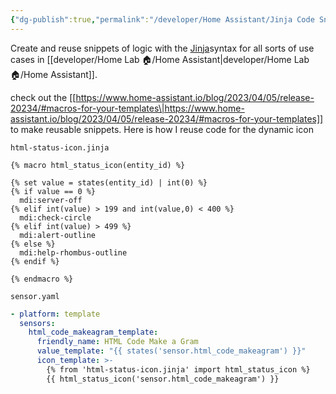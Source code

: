```yaml
---
{"dg-publish":true,"permalink":"/developer/Home Assistant/Jinja Code Snippet/","noteIcon":""}
---
```


Create and reuse snippets of logic with the [Jinja](https://palletsprojects.com/p/jinja/)syntax for all sorts of use cases in [[developer/Home Lab 🏠/Home Assistant\|developer/Home Lab 🏠/Home Assistant]]. 

check out the [[https://www.home-assistant.io/blog/2023/04/05/release-20234/#macros-for-your-templates\|https://www.home-assistant.io/blog/2023/04/05/release-20234/#macros-for-your-templates]] to make reusable snippets. Here is how I reuse code for the dynamic icon

`html-status-icon.jinja`
```jinja
{% macro html_status_icon(entity_id) %}

{% set value = states(entity_id) | int(0) %}
{% if value == 0 %}
  mdi:server-off
{% elif int(value) > 199 and int(value,0) < 400 %}
  mdi:check-circle
{% elif int(value) > 499 %}
  mdi:alert-outline
{% else %}
  mdi:help-rhombus-outline
{% endif %}

{% endmacro %}
```

`sensor.yaml`
```yml
- platform: template
  sensors:
    html_code_makeagram_template:
      friendly_name: HTML Code Make a Gram
      value_template: "{{ states('sensor.html_code_makeagram') }}"
      icon_template: >-
        {% from 'html-status-icon.jinja' import html_status_icon %}
        {{ html_status_icon('sensor.html_code_makeagram') }}
```